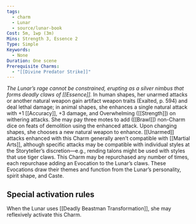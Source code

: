 ```yaml
---
tags:
  - charm
  - Lunar
  - source/lunar-book
Cost: 5m, 1wp (3m)
Mins: Strength 3, Essence 2
Type: Simple
Keywords:
  - None
Duration: One scene
Prerequisite Charms:
  - "[[Divine Predator Strike]]"
---
```

*The Lunar’s rage cannot be constrained, erupting as a silver nimbus that forms deadly claws of [[Essence]].*
In human shapes, her unarmed attacks or another natural weapon gain artifact weapon traits (Exalted, p. 594) and deal lethal damage; in animal shapes, she enhances a single natural attack with +1 [[Accuracy]], +3 damage, and Overwhelming ([[Strength]]) on withering attacks. She may pay three motes to add ([[Brawl]]) non-Charm dice on feats of demolition using the enhanced attack.
Upon changing shapes, she chooses a new natural weapon to enhance. [[Unarmed]] attacks enhanced with this Charm generally aren’t compatible with [[Martial Arts]], although specific attacks may be compatible with individual styles at the Storyteller’s discretion—e.g., rending talons might be used with styles that use tiger claws.
This Charm may be repurchased any number of times, each repurchase adding an Evocation to the Lunar’s claws. These Evocations draw their themes and function from the Lunar’s personality, spirit shape, and Caste. 

## Special activation rules

When the Lunar uses [[Deadly Beastman Transformation]], she may reflexively activate this Charm.